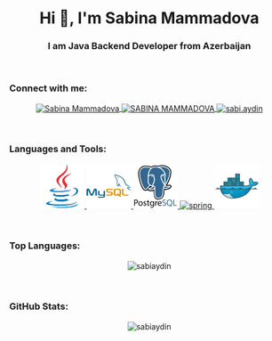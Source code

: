 <h1 align="center">Hi 👋, I'm Sabina Mammadova</h1>
<h3 align="center">I am Java Backend Developer from Azerbaijan</h3>
<br>

<h3 align="left">Connect with me:</h3>
<p align="center">
  <a href="https://www.linkedin.com/in/sabina-mammadoffa/" target="blank">
    <img align="center" src="https://raw.githubusercontent.com/rahuldkjain/github-profile-readme-generator/master/src/images/icons/Social/linked-in-alt.svg" alt="Sabina Mammadova" height="30" width="40" />
  </a>
  <a href="https://www.facebook.com/profile.php?id=61561401359420" target="blank">
    <img align="center" src="https://raw.githubusercontent.com/rahuldkjain/github-profile-readme-generator/master/src/images/icons/Social/facebook.svg" alt="SABINA MAMMADOVA" height="30" width="40" />
  </a>
  <a href="https://www.instagram.com/sabi.aydin/" target="blank">
    <img align="center" src="https://raw.githubusercontent.com/rahuldkjain/github-profile-readme-generator/master/src/images/icons/Social/instagram.svg" alt="sabi.aydin" height="30" width="40" />
  </a>
</p>
<br>

<h3 align="left">Languages and Tools:</h3>
<p align="center"> 
  <a href="https://www.java.com/en/" target="_blank" rel="noreferrer"> 
    <img src="https://raw.githubusercontent.com/devicons/devicon/master/icons/java/java-original.svg" alt="java" width="80" height="80"/> 
  </a> 
  <a href="https://www.mysql.com/" target="_blank" rel="noreferrer"> 
    <img src="https://raw.githubusercontent.com/devicons/devicon/master/icons/mysql/mysql-original-wordmark.svg" alt="mysql" width="80" height="80"/> 
  </a> 
  <a href="https://www.postgresql.org" target="_blank" rel="noreferrer"> 
    <img src="https://raw.githubusercontent.com/devicons/devicon/master/icons/postgresql/postgresql-original-wordmark.svg" alt="postgresql" width="80" height="80"/> 
  </a> 
  <a href="https://spring.io/" target="_blank" rel="noreferrer"> 
    <img src="https://www.vectorlogo.zone/logos/springio/springio-icon.svg" alt="spring" width="80" height="80"/> 
  </a> 
  <a href="https://www.docker.com/" target="_blank" rel="noreferrer"> 
    <img src="https://raw.githubusercontent.com/devicons/devicon/master/icons/docker/docker-original.svg" alt="docker" width="80" height="80"/> 
  </a>
</p>

<br>

<h3 align="left">Top Languages:</h3>
<p align="center">
  <img align="center" src="https://github-readme-stats.vercel.app/api/top-langs?username=sabiaydin&show_icons=true&locale=en&layout=compact&langs_count=6&hide=php" alt="sabiaydin" />
</p>

<br>

<h3 align="left">GitHub Stats:</h3>
<p align="center">
  <img align="center" src="https://github-readme-stats.vercel.app/api?username=sabiaydin&show_icons=true&locale=en" alt="sabiaydin" />
</p>

<br>
